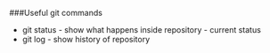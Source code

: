 ###Useful git commands
- git status - show what happens inside repository - current status
- git log - show history of repository